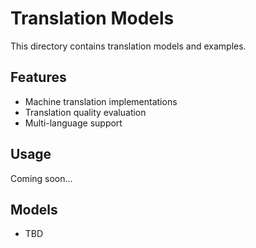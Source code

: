 # Translation Models

This directory contains translation models and examples.

## Features

- Machine translation implementations
- Translation quality evaluation
- Multi-language support

## Usage

Coming soon...

## Models

- TBD
